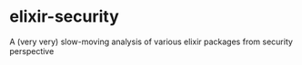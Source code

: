 # elixir-security
A (very very) slow-moving analysis of various elixir packages from security perspective
